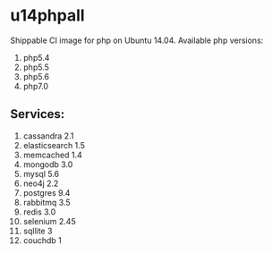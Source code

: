 u14phpall
===============
Shippable CI image for php on Ubuntu 14.04. Available php versions: 
 1. php5.4
 2. php5.5
 3. php5.6
 4. php7.0
 
## Services:

1. cassandra 2.1
2. elasticsearch 1.5
3. memcached 1.4
4. mongodb 3.0
5. mysql 5.6
6. neo4j 2.2
7. postgres 9.4
8. rabbitmq 3.5
9. redis 3.0
10. selenium 2.45
11. sqllite 3
12. couchdb 1
